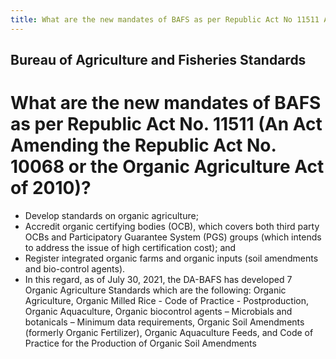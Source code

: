 ```yaml
---
title: What are the new mandates of BAFS as per Republic Act No 11511 An Act Amending the Republic Act No 10068 or the Organic Agriculture Act of 2010
---
```


## Bureau of Agriculture and Fisheries Standards

# What are the new mandates of BAFS as per Republic Act No. 11511 (An Act Amending the Republic Act No. 10068 or the Organic Agriculture Act of 2010)?


 - Develop standards on organic agriculture;
 - Accredit organic certifying bodies (OCB), which covers both third party OCBs and Participatory Guarantee System (PGS) groups (which intends to address the issue of high certification cost); and
 - Register integrated organic farms and organic inputs (soil amendments and bio-control agents).
 - In this regard, as of July 30, 2021, the DA-BAFS has developed 7 Organic Agriculture Standards which are the following: Organic Agriculture, Organic Milled Rice - Code of Practice - Postproduction, Organic Aquaculture, Organic biocontrol agents – Microbials and botanicals – Minimum data requirements, Organic Soil Amendments (formerly Organic Fertilizer), Organic Aquaculture Feeds, and Code of Practice for the Production of Organic Soil Amendments

